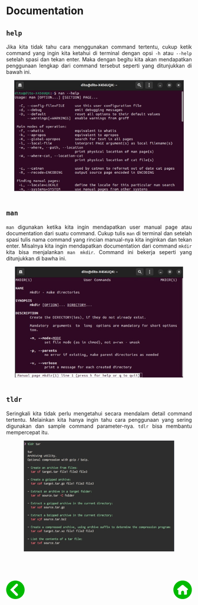 # Documentation

## <code>help</code>
<p align="justify">
Jika kita tidak tahu cara menggunakan command tertentu, cukup ketik command yang ingin kita ketahui di terminal dengan opsi <code>-h</code> atau <code>--help</code> setelah spasi dan tekan enter. Maka dengan begitu kita akan mendapatkan penggunaan lengkap dari command tersebut seperti yang ditunjukkan di bawah ini.<br>

<p align="center">
<img height="300rm" align="center" src="https://github.com/Ouroboros-Tech/modul-pembelajaran/blob/main/image/man-help.png"><br><br>

## <code>man <command name></code>
<p align="justify">
<code>man</code> digunakan ketika kita ingin mendapatkan user manual page atau documentation dari suatu command. Cukup tulis <code>man</code> di terminal dan setelah spasi tulis nama command yang rincian manual-nya kita inginkan dan tekan enter. Misalnya kita ingin mendapatkan documentation dari command <code>mkdir</code> kita bisa menjalankan <code>man mkdir</code>. Command ini bekerja seperti yang ditunjukkan di bawha ini.<br>

<p align="center">
<img height="300rm" align="center" src="https://github.com/Ouroboros-Tech/modul-pembelajaran/blob/main/image/man.png"><br><br>

## <code>tldr <command name></code>
<p align="justify">
Seringkali kita tidak perlu mengetahui secara mendalam detail command tertentu. Melainkan kita hanya ingin tahu cara penggunaan yang sering digunakan dan sample command parameter-nya. <code>tdlr</code> bisa membantu mempercepat itu.<br>

<p align="center">
<img height="300rm" align="center" src="https://github.com/Ouroboros-Tech/modul-pembelajaran/blob/main/image/tdlr.png"><br><br>

<br><br>
<div align="justify">
    <!-- Prev Page -->
    <a href="https://github.com/Ouroboros-Tech/modul-pembelajaran/tree/main/3.%20Software%20Engineering/1.%20Introduction/2.%20Day%20To%20Day" target="_blank"><img src="https://github.com/Ouroboros-Tech/modul-pembelajaran/blob/main/image/left%20(1).png" align="left" height="50" width="50"></a>
    <!-- Next Page -->
    <a href="https://github.com/Ouroboros-Tech/modul-pembelajaran/tree/main/3.%20Software%20Engineering" target="_blank"><img src="https://github.com/Ouroboros-Tech/modul-pembelajaran/blob/main/image/home%20(2).png" align="right" height="50" width="50"></a>
<div>
